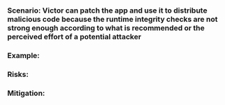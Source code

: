 ### Scenario: Victor can patch the app and use it to distribute malicious code because the runtime integrity checks are not strong enough according to what is recommended or the perceived effort of a potential attacker

### Example:

### Risks: 

### Mitigation: